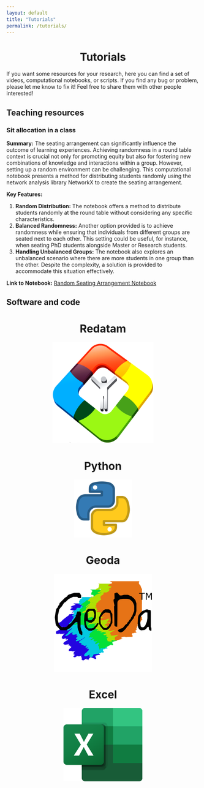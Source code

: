 ```yaml
---
layout: default
title: "Tutorials"
permalink: /tutorials/
---
```


<center> <h1>Tutorials</h1> </center>

If you want some resources for your research, here you can find a set of videos, computational notebooks, or scripts. If you find any bug or problem, please let me know to fix it! Feel free to share them with other people interested!

## Teaching resources

### Sit allocation in a class

**Summary:**
The seating arrangement can significantly influence the outcome of learning experiences. Achieving randomness in a round table context is crucial not only for promoting equity but also for fostering new combinations of knowledge and interactions within a group. However, setting up a random environment can be challenging. This computational notebook presents a method for distributing students randomly using the network analysis library NetworkX to create the seating arrangement.

**Key Features:**
1. **Random Distribution:** The notebook offers a method to distribute students randomly at the round table without considering any specific characteristics.
2. **Balanced Randomness:** Another option provided is to achieve randomness while ensuring that individuals from different groups are seated next to each other. This setting could be useful, for instance, when seating PhD students alongside Master or Research students.
3. **Handling Unbalanced Groups:** The notebook also explores an unbalanced scenario where there are more students in one group than the other. Despite the complexity, a solution is provided to accommodate this situation effectively.

**Link to Notebook:** [Random Seating Arrangement Notebook](https://colab.research.google.com/drive/17_OtGULUDAgJDXVVphjcIraeVN_raJHd?usp=sharing)

## Software and code

<!-- Redatam Section -->
<h1 align="center">Redatam</h1>
<p align="center">
  <a href="/tutorials/redatam">
    <img src="images/REDATAM.png" alt="Redatam">
  </a>
</p>

<!-- Python Section -->
<h1 align="center">Python</h1>
<p align="center">
  <a href="/tutorials/python">
    <img src="images/python.png" alt="Python" style="width: 30%; height: auto; margin-top: 0px;">
  </a>
</p>

<!-- Geoda Section -->
<h1 align="center">Geoda</h1>
<p align="center">
  <a href="/tutorials/geoda">
    <img src="images/geoda.png" alt="Geoda">
  </a>
</p>

<!-- Excel Section -->
<h1 align="center">Excel</h1>
<p align="center">
  <a href="/tutorials/excel">
    <img src="images/Excel.png" alt="Excel">
  </a>
</p>




